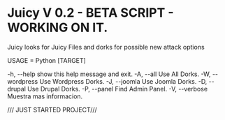 # Juicy V 0.2 - BETA SCRIPT - WORKING ON IT.

Juicy looks for Juicy Files and dorks for possible new attack options

USAGE = Python [TARGET]

  -h, --help       show this help message and exit.
  -A, --all        Use All Dorks.
  -W, --wordpress  Use Wordpress Dorks.
  -J, --joomla     Use Joomla Dorks.
  -D, --drupal     Use Drupal Dorks.
  -P, --panel      Find Admin Panel.
  -V, --verbose    Muestra mas informacion.
  
/// JUST STARTED PROJECT///
